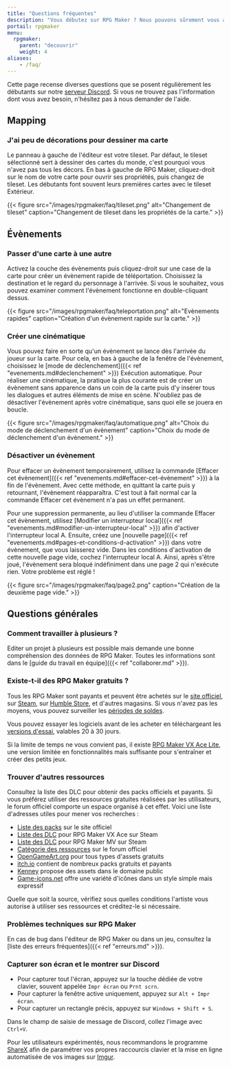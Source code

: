 ```yaml
---
title: "Questions fréquentes"
description: "Vous débutez sur RPG Maker ? Nous pouvons sûrement vous aider. Voici les réponses à toutes les questions que peuvent se poser les débutants."
portail: rpgmaker
menu:
  rpgmaker:
    parent: "decouvrir"
    weight: 4
aliases:
    - /faq/
---
```


Cette page recense diverses questions que se posent régulièrement les débutants sur notre [serveur Discord](https://discord.gg/RrBppaj). Si vous ne trouvez pas l'information dont vous avez besoin, n'hésitez pas à nous demander de l'aide.

## Mapping

### J'ai peu de décorations pour dessiner ma carte

Le panneau à gauche de l'éditeur est votre tileset. Par défaut, le tileset sélectionné sert à dessiner des cartes du monde, c'est pourquoi vous n'avez pas tous les décors. En bas à gauche de RPG Maker, cliquez-droit sur le nom de votre carte pour ouvrir ses propriétés, puis changez de tileset. Les débutants font souvent leurs premières cartes avec le tileset Extérieur.

{{< figure src="/images/rpgmaker/faq/tileset.png" alt="Changement de tileset" caption="Changement de tileset dans les propriétés de la carte." >}}

## Évènements

### Passer d'une carte à une autre

Activez la couche des évènements puis cliquez-droit sur une case de la carte pour créer un évènement rapide de téléportation. Choisissez la destination et le regard du personnage à l'arrivée. Si vous le souhaitez, vous pouvez examiner comment l'évènement fonctionne en double-cliquant dessus.

{{< figure src="/images/rpgmaker/faq/teleportation.png" alt="Evènements rapides" caption="Création d'un évènement rapide sur la carte." >}}

### Créer une cinématique

Vous pouvez faire en sorte qu'un évènement se lance dès l'arrivée du joueur sur la carte. Pour cela, en bas à gauche de la fenêtre de l'évènement, choisissez le [mode de déclenchement]({{< ref "evenements.md#declenchement" >}}) Exécution automatique. Pour réaliser une cinématique, la pratique la plus courante est de créer un évènement sans apparence dans un coin de la carte puis d'y insérer tous les dialogues et autres éléments de mise en scène. N'oubliez pas de désactiver l'évènement après votre cinématique, sans quoi elle se jouera en boucle.

{{< figure src="/images/rpgmaker/faq/automatique.png" alt="Choix du mode de déclenchement d'un évènement" caption="Choix du mode de déclenchement d'un évènement." >}}

### Désactiver un évènement

Pour effacer un évènement temporairement, utilisez la commande [Effacer cet évènement]({{< ref "evenements.md#effacer-cet-évènement" >}}) à la fin de l'évènement. Avec cette méthode, en quittant la carte puis y retournant, l'évènement réapparaîtra. C'est tout à fait normal car la commande Effacer cet évènement n'a pas un effet permanent.

Pour une suppression permanente, au lieu d'utiliser la commande Effacer cet évènement, utilisez [Modifier un interrupteur local]({{< ref "evenements.md#modifier-un-interrupteur-local" >}}) afin d'activer l'interrupteur local A. Ensuite, créez une [nouvelle page]({{< ref "evenements.md#pages-et-conditions-d-activation" >}}) dans votre évènement, que vous laisserez vide. Dans les conditions d'activation de cette nouvelle page vide, cochez l'interrupteur local A. Ainsi, après s'être joué, l'évènement sera bloqué indéfiniment dans une page 2 qui n'exécute rien. Votre problème est réglé !

{{< figure src="/images/rpgmaker/faq/page2.png" caption="Création de la deuxième page vide." >}}

## Questions générales

### Comment travailler à plusieurs ?

Editer un projet à plusieurs est possible mais demande une bonne compréhension des données de RPG Maker. Toutes les informations sont dans le [guide du travail en équipe]({{< ref "collaborer.md" >}}).

### Existe-t-il des RPG Maker gratuits ?

Tous les RPG Maker sont payants et peuvent être achetés sur le [site officiel](http://www.rpgmakerweb.com/products), sur [Steam](http://store.steampowered.com/search/?term=RPG+Maker), sur [Humble
Store](https://www.humblebundle.com/store/search?sort=bestselling&search=RPG%20Maker), et d'autres magasins. Si vous n'avez pas les moyens, vous pouvez surveiller les [périodes de soldes](https://isthereanydeal.com/game/rpgmakermv/history/).

Vous pouvez essayer les logiciels avant de les acheter en téléchargeant les [versions d'essai](http://www.rpgmakerweb.com/download/free-trials), valables 20 à 30 jours.

Si la limite de temps ne vous convient pas, il existe [RPG Maker VX Ace Lite](http://store.steampowered.com/app/224280/RPG_Maker_VX_Ace_Lite/), une version limitée en fonctionnalités mais suffisante pour s'entraîner et créer des petits jeux.

### Trouver d'autres ressources

Consultez la liste des DLC pour obtenir des packs officiels et payants. Si vous préférez utiliser des ressources gratuites réalisées par les utilisateurs, le forum officiel comporte un espace organisé à cet effet. Voici une liste d'adresses utiles pour mener vos recherches :

- [Liste des packs](http://www.rpgmakerweb.com/products/resources) sur le site officiel
- [Liste des DLC](https://store.steampowered.com/dlc/220700) pour RPG Maker VX Ace sur Steam
- [Liste des DLC](https://store.steampowered.com/dlc/363890) pour RPG Maker MV sur Steam
- [Catégorie des ressources](https://forums.rpgmakerweb.com/index.php?categories/resource-showcase.27/) sur le forum officiel
- [OpenGameArt.org](https://opengameart.org/) pour tous types d'assets gratuits
- [itch.io](https://itch.io/game-assets) contient de nombreux packs gratuits et payants
- [Kenney](http://www.kenney.nl/assets) propose des assets dans le domaine public
- [Game-icons.net](http://game-icons.net/) offre une variété d'icônes dans un style simple mais expressif

Quelle que soit la source, vérifiez sous quelles conditions l'artiste vous autorise à utiliser ses ressources et créditez-le si nécessaire.

### Problèmes techniques sur RPG Maker

En cas de bug dans l'éditeur de RPG Maker ou dans un jeu, consultez la [liste des erreurs fréquentes]({{< ref "erreurs.md" >}}).

### Capturer son écran et le montrer sur Discord

- Pour capturer tout l'écran, appuyez sur la touche dédiée de votre clavier, souvent appelée `Impr écran` ou `Prnt scrn`.
- Pour capturer la fenêtre active uniquement, appuyez sur `Alt + Impr écran`.
- Pour capturer un rectangle précis, appuyez sur `Windows + Shift + S`.

Dans le champ de saisie de message de Discord, collez l'image avec `Ctrl+V`.

Pour les utilisateurs expérimentés, nous recommandons le programme [ShareX](https://getsharex.com/) afin de paramétrer vos propres raccourcis clavier et la mise en ligne automatisée de vos images sur [Imgur](https://imgur.com/).
